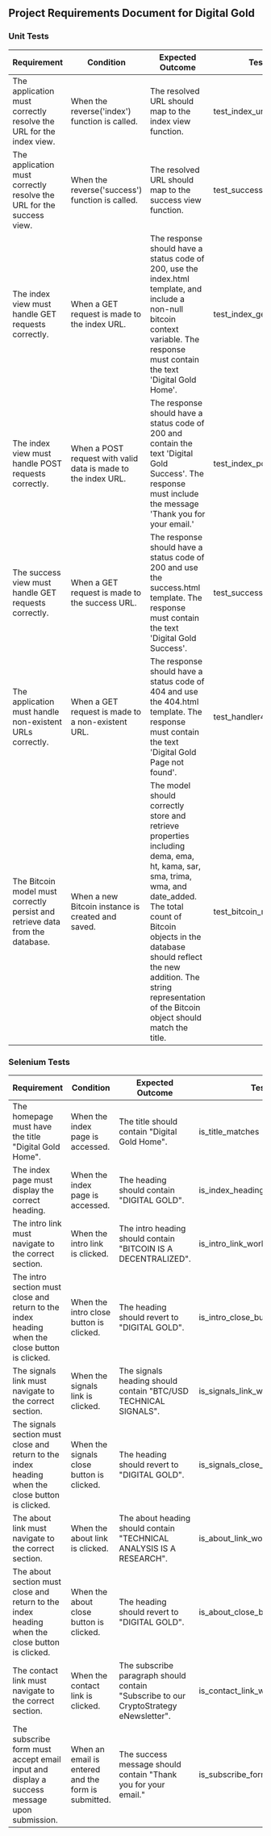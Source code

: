 ## Project Requirements Document for Digital Gold

### Unit Tests

Requirement | Condition | Expected Outcome | Test Case
----------- | --------- | ---------------- | ---------
The application must correctly resolve the URL for the index view. | When the reverse('index') function is called. | The resolved URL should map to the index view function. | test_index_url_is_resolved
The application must correctly resolve the URL for the success view. | When the reverse('success') function is called. | The resolved URL should map to the success view function. | test_success_url_is_resolved
The index view must handle GET requests correctly. | When a GET request is made to the index URL. | The response should have a status code of 200, use the index.html template, and include a non-null bitcoin context variable. The response must contain the text 'Digital Gold Home'. | test_index_get
The index view must handle POST requests correctly. | When a POST request with valid data is made to the index URL. | The response should have a status code of 200 and contain the text 'Digital Gold Success'. The response must include the message 'Thank you for your email.' | test_index_post
The success view must handle GET requests correctly. | When a GET request is made to the success URL. | The response should have a status code of 200 and use the success.html template. The response must contain the text 'Digital Gold Success'. | test_success_get
The application must handle non-existent URLs correctly. | When a GET request is made to a non-existent URL. | The response should have a status code of 404 and use the 404.html template. The response must contain the text 'Digital Gold Page not found'. | test_handler404
The Bitcoin model must correctly persist and retrieve data from the database. | When a new Bitcoin instance is created and saved. | The model should correctly store and retrieve properties including dema, ema, ht, kama, sar, sma, trima, wma, and date_added. The total count of Bitcoin objects in the database should reflect the new addition. The string representation of the Bitcoin object should match the title. | test_bitcoin_model

### Selenium Tests

Requirement | Condition | Expected Outcome | Test Case
----------- | --------- | ---------------- | ---------
The homepage must have the title "Digital Gold Home". | When the index page is accessed. | The title should contain "Digital Gold Home". | is_title_matches
The index page must display the correct heading. | When the index page is accessed. | The heading should contain "DIGITAL GOLD". | is_index_heading_displayed_correctly
The intro link must navigate to the correct section. | When the intro link is clicked. | The intro heading should contain "BITCOIN IS A DECENTRALIZED". | is_intro_link_works
The intro section must close and return to the index heading when the close button is clicked. | When the intro close button is clicked. | The heading should revert to "DIGITAL GOLD". | is_intro_close_button_works
The signals link must navigate to the correct section. | When the signals link is clicked. | The signals heading should contain "BTC/USD TECHNICAL SIGNALS". | is_signals_link_works
The signals section must close and return to the index heading when the close button is clicked. | When the signals close button is clicked. | The heading should revert to "DIGITAL GOLD". | is_signals_close_button_works
The about link must navigate to the correct section. | When the about link is clicked. | The about heading should contain "TECHNICAL ANALYSIS IS A RESEARCH". | is_about_link_works
The about section must close and return to the index heading when the close button is clicked. | When the about close button is clicked. | The heading should revert to "DIGITAL GOLD". | is_about_close_button_works
The contact link must navigate to the correct section. | When the contact link is clicked. | The subscribe paragraph should contain "Subscribe to our CryptoStrategy eNewsletter". | is_contact_link_works
The subscribe form must accept email input and display a success message upon submission. | When an email is entered and the form is submitted. | The success message should contain "Thank you for your email." | is_subscribe_form_works

